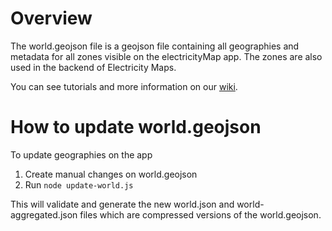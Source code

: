 # Overview

The world.geojson file is a geojson file containing all geographies and metadata for all zones visible on the electricityMap app. The zones are also used in the backend of Electricity Maps.

You can see tutorials and more information on our [wiki](https://github.com/electricityMaps/electricitymaps-contrib/wiki/Edit-world-geometries).

# How to update world.geojson

To update geographies on the app

1. Create manual changes on world.geojson
2. Run `node update-world.js`

This will validate and generate the new world.json and world-aggregated.json files which are compressed versions of the world.geojson.
